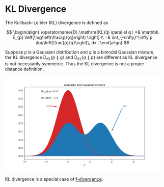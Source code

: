 # KL Divergence

The Kullback–Leibler (KL) divergence is defined as

$$
\begin{align}
\operatorname{D}_\mathrm{KL}(p \parallel q ) =& \mathbb E_{p} \left[\log\left(\frac{p}{q}\right) \right] \\
=& \int_{-\infty}^\infty p \log\left(\frac{p}{q}\right)\, dx .
\end{align}
$$


Suppose $p$ is a Gaussian distribution and $q$ is a bimodal Gaussian mixture, the KL divergence $\operatorname{D}_\mathrm{KL}(p \parallel q )$ and $\operatorname{D}_\mathrm{KL}(q \parallel p )$ are different as KL divergence is not necessarily symmetric. Thus the KL divergence is not a proper distance definition.

![](assets/kl-divergence/kl-divergence-guassian-mixture.png)


KL divergence is a special case of [f-divergence](f-divergence.md).

